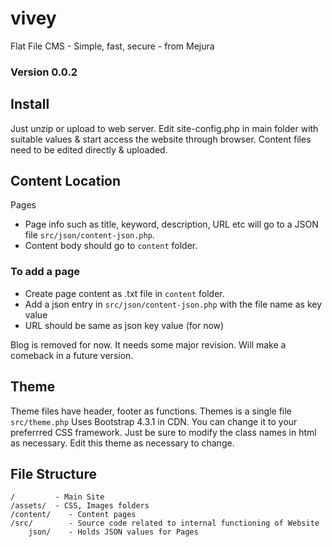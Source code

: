 # vivey
Flat File CMS - Simple, fast, secure - from Mejura
### Version 0.0.2

## Install
Just unzip or upload to web server.  Edit site-config.php in main folder with suitable values & start access the website through browser.  Content files need to be edited directly & uploaded.

## Content Location
Pages 
* Page info such as title, keyword, description, URL etc will go to a JSON file `src/json/content-json.php`.
* Content body should go to `content` folder.

### To add a page
* Create page content as .txt file in `content` folder.
* Add a json entry in `src/json/content-json.php` with the file name as key value
* URL should be same as json key value (for now)

Blog is removed for now.  It needs some major revision.  Will make a comeback in a future version.
<!-- * Blog info - title, URL, keyword, descriptin etc will be in `src/json/blog-json.php`.
 * Blog content will exist as txt files in `blog-posts` folder.-->

## Theme
Theme files have header, footer as functions. Themes is a single file `src/theme.php` 
Uses Bootstrap 4.3.1 in CDN.  You can change it to your preferrred CSS framework.  Just be sure to modify the class names in html as necessary.
Edit this theme as necessary to change.

## File Structure
~~~
/         - Main Site
/assets/  - CSS, Images folders
/content/    - Content pages
/src/        - Source code related to internal functioning of Website
    json/    - Holds JSON values for Pages
~~~
